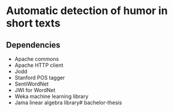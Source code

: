 Automatic detection of humor in short texts
===========================================

Dependencies
------------

* Apache commons
* Apache HTTP client
* Jodd
* Stanford POS tagger
* SentiWordNet
* JWI for WordNet
* Weka machine learning library
* Jama linear algebra library# bachelor-thesis
